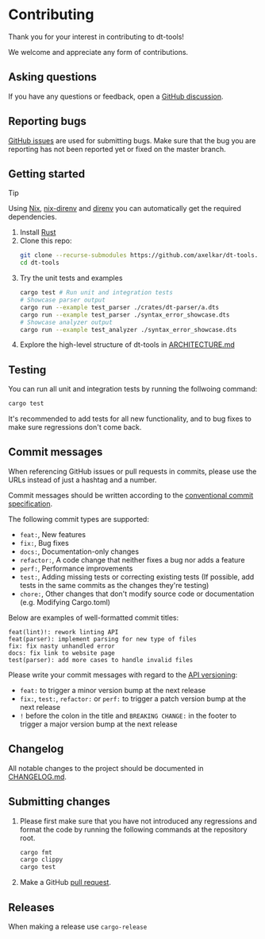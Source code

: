 # Contributing

Thank you for your interest in contributing to dt-tools!

We welcome and appreciate any form of contributions.

## Asking questions

If you have any questions or feedback, open a [GitHub discussion](https://github.com/axelkar/dt-tools/discussions).

## Reporting bugs

[GitHub issues](https://github.com/axelkar/dt-tools/issues) are used for
submitting bugs. Make sure that the bug you are reporting has not been reported
yet or fixed on the master branch.

## Getting started

> [!TIP]
> Using [Nix](https://nixos.org/),
> [nix-direnv](https://github.com/nix-community/nix-direnv) and
> [direnv](https://direnv.net/) you can automatically get the
> required dependencies.

1. Install [Rust](https://www.rust-lang.org/learn/get-started)
2. Clone this repo:
   ```sh
   git clone --recurse-submodules https://github.com/axelkar/dt-tools.git dt-tools
   cd dt-tools
   ```
3. Try the unit tests and examples
   ```sh
   cargo test # Run unit and integration tests
   # Showcase parser output
   cargo run --example test_parser ./crates/dt-parser/a.dts
   cargo run --example test_parser ./syntax_error_showcase.dts
   # Showcase analyzer output
   cargo run --example test_analyzer ./syntax_error_showcase.dts
   ```
4. Explore the high-level structure of dt-tools in [ARCHITECTURE.md](ARCHITECTURE.md)

## Testing

You can run all unit and integration tests by running the follwoing command:
```sh
cargo test
```

It's recommended to add tests for all new functionality, and to bug fixes to
make sure regressions don't come back.

## Commit messages

When referencing GitHub issues or pull requests in commits, please use the URLs
instead of just a hashtag and a number.

Commit messages should be written according to the [conventional commit specification](https://www.conventionalcommits.org/en/v1.0.0/).

The following commit types are supported:

- `feat:`, New features
- `fix:`, Bug fixes
- `docs:`, Documentation-only changes
- `refactor:`, A code change that neither fixes a bug nor adds a feature
- `perf:`, Performance improvements
- `test:`, Adding missing tests or correcting existing tests (If possible, add
  tests in the same commits as the changes they're testing) 
- `chore:`, Other changes that don't modify source code or documentation (e.g. Modifying Cargo.toml)

Below are examples of well-formatted commit titles:

```
feat(lint)!: rework linting API
feat(parser): implement parsing for new type of files
fix: fix nasty unhandled error
docs: fix link to website page
test(parser): add more cases to handle invalid files
```

Please write your commit messages with regard to the [API versioning](https://doc.rust-lang.org/cargo/reference/semver.html):

- `feat:` to trigger a minor version bump at the next release
- `fix:`, `test:`, `refactor:` or `perf:` to trigger a patch version bump at the next release
- `!` before the colon in the title and `BREAKING CHANGE:` in the footer to
  trigger a major version bump at the next release

## Changelog

All notable changes to the project should be documented in [CHANGELOG.md](CHANGELOG.md).

## Submitting changes

1. Please first make sure that you have not introduced any regressions and
   format the code by running the following commands at the repository root.
   ```sh
   cargo fmt
   cargo clippy
   cargo test
   ```
2. Make a GitHub [pull request](https://github.com/axelkar/dt-tools/pulls).

## Releases

When making a release use `cargo-release`
